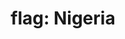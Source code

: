 ---
layout: smileys&emotion
title: "flag: Nigeria"
emoji: flag_nigeria
permalink: 🇳🇬.html
image: assets/img/3moji/flag_nigeria.png
---